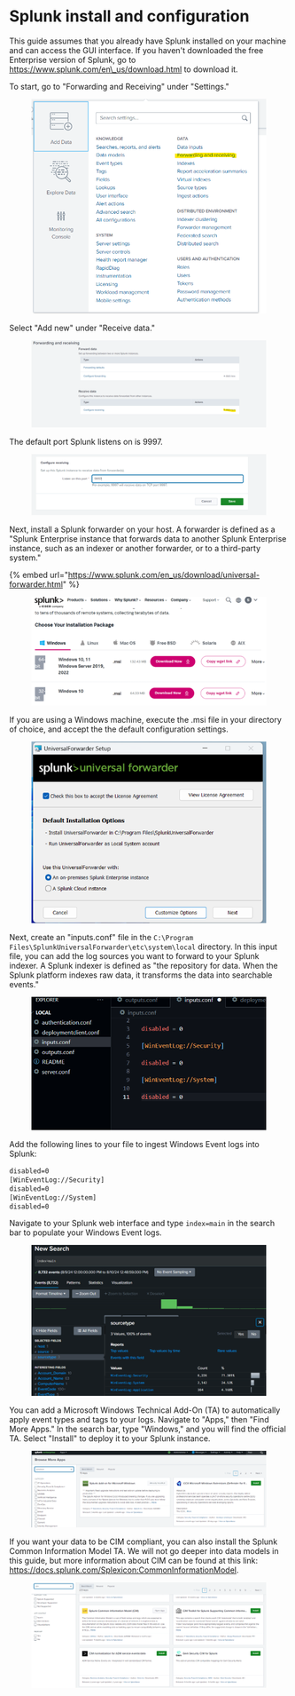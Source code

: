 # Splunk install and configuration

This guide assumes that you already have Splunk installed on your machine and can access the GUI interface. If you haven't downloaded the free Enterprise version of Splunk, go to https://www.splunk.com/en\_us/download.html to download it.

To start, go to "Forwarding and Receiving" under "Settings."

<figure><img src="../../.gitbook/assets/image (3) (1) (1) (1) (1).png" alt=""><figcaption></figcaption></figure>

Select "Add new" under "Receive data."

<figure><img src="../../.gitbook/assets/image (40).png" alt=""><figcaption></figcaption></figure>

The default port Splunk listens on is 9997.

<figure><img src="../../.gitbook/assets/image (41).png" alt=""><figcaption></figcaption></figure>

Next, install a Splunk forwarder on your host. A forwarder is defined as a "Splunk Enterprise instance that forwards data to another Splunk Enterprise instance, such as an indexer or another forwarder, or to a third-party system."

{% embed url="https://www.splunk.com/en_us/download/universal-forwarder.html" %}

<figure><img src="../../.gitbook/assets/image (42).png" alt=""><figcaption></figcaption></figure>

If you are using a Windows machine, execute the .msi file in your directory of choice, and accept the the default configuration settings.&#x20;

<figure><img src="../../.gitbook/assets/image (43).png" alt=""><figcaption></figcaption></figure>

Next, create an "inputs.conf" file in the `C:\Program Files\SplunkUniversalForwarder\etc\system\local` directory. In this input file, you can add the log sources you want to forward to your Splunk indexer. A Splunk indexer is defined as "the repository for data. When the Splunk platform indexes raw data, it transforms the data into searchable events."

<figure><img src="../../.gitbook/assets/image (45).png" alt=""><figcaption></figcaption></figure>

Add the following lines to your file to ingest Windows Event logs into Splunk:

```
disabled=0
[WinEventLog://Security]
disabled=0
[WinEventLog://System]
disabled=0
```

Navigate to your Splunk web interface and type `index=main` in the search bar to populate your Windows Event logs.

<figure><img src="../../.gitbook/assets/image (46).png" alt=""><figcaption></figcaption></figure>

You can add a Microsoft Windows Technical Add-On (TA) to automatically apply event types and tags to your logs. Navigate to "Apps," then "Find More Apps." In the search bar, type "Windows," and you will find the official TA. Select "Install" to deploy it to your Splunk instance.

<figure><img src="../../.gitbook/assets/image (71).png" alt=""><figcaption></figcaption></figure>

If you want your data to be CIM compliant, you can also install the Splunk Common Information Model TA. We will not go deeper into data models in this guide, but more information about CIM can be found at this link: https://docs.splunk.com/Splexicon:CommonInformationModel.

<figure><img src="../../.gitbook/assets/image (72).png" alt=""><figcaption></figcaption></figure>
